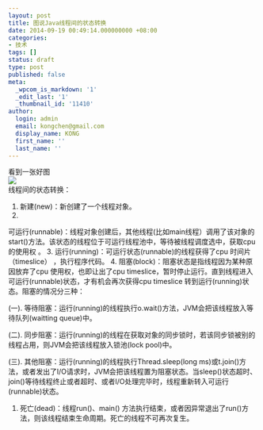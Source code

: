```yaml
---
layout: post
title: 图说Java线程间的状态转换
date: 2014-09-19 00:49:14.000000000 +08:00
categories:
- 技术
tags: []
status: draft
type: post
published: false
meta:
  _wpcom_is_markdown: '1'
  _edit_last: '1'
  _thumbnail_id: '11410'
author:
  login: admin
  email: kongchen@gmail.com
  display_name: KONG
  first_name: ''
  last_name: ''
---
```

看到一张好图  
![](assets/java_thread_state.jpg.jpg)  
线程间的状态转换：

1. 新建(new)：新创建了一个线程对象。
2. 
可运行(runnable)：线程对象创建后，其他线程(比如main线程）调用了该对象的start()方法。该状态的线程位于可运行线程池中，等待被线程调度选中，获取cpu 的使用权 。
3. 
运行(running)：可运行状态(runnable)的线程获得了cpu 时间片（timeslice） ，执行程序代码。
4. 
阻塞(block)：阻塞状态是指线程因为某种原因放弃了cpu 使用权，也即让出了cpu timeslice，暂时停止运行。直到线程进入可运行(runnable)状态，才有机会再次获得cpu timeslice 转到运行(running)状态。阻塞的情况分三种：

(一). 等待阻塞：运行(running)的线程执行o.wait()方法，JVM会把该线程放入等待队列(waitting queue)中。

(二). 同步阻塞：运行(running)的线程在获取对象的同步锁时，若该同步锁被别的线程占用，则JVM会把该线程放入锁池(lock pool)中。

(三). 其他阻塞：运行(running)的线程执行Thread.sleep(long ms)或t.join()方法，或者发出了I/O请求时，JVM会把该线程置为阻塞状态。当sleep()状态超时、join()等待线程终止或者超时、或者I/O处理完毕时，线程重新转入可运行(runnable)状态。

1. 死亡(dead)：线程run()、main() 方法执行结束，或者因异常退出了run()方法，则该线程结束生命周期。死亡的线程不可再次复生。